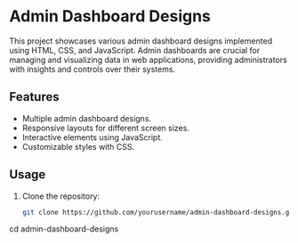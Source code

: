 # Admin Dashboard Designs

This project showcases various admin dashboard designs implemented using HTML, CSS, and JavaScript. Admin dashboards are crucial for managing and visualizing data in web applications, providing administrators with insights and controls over their systems.

## Features

- Multiple admin dashboard designs.
- Responsive layouts for different screen sizes.
- Interactive elements using JavaScript.
- Customizable styles with CSS.

## Usage

1. Clone the repository:

   ```bash
   git clone https://github.com/yourusername/admin-dashboard-designs.git
cd admin-dashboard-designs
